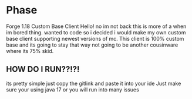 # Phase
Forge 1.18 Custom Base Client
Hello! no im not back this is more of a when im bored thing. 
wanted to code so i decided i would make my own custom base client supporting newest versions of mc.
This client is 100% custom base and its going to stay that way not going to be another cousinware where its 75% skid.


## HOW DO I RUN??!?!
its pretty simple just copy the gitlink and paste it into your ide
Just make sure your using java 17 or you will run into many issues

